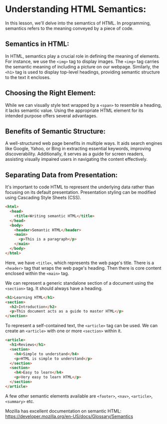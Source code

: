 # Understanding HTML Semantics:

In this lesson, we'll delve into the semantics of HTML. In programming, semantics refers to the meaning conveyed by a piece of code.

## Semantics in HTML:

In HTML, semantics play a crucial role in defining the meaning of elements. For instance, we use the `<img>` tag to display images. The `<img>` tag carries the semantic meaning of including a picture on our webpage. Similarly, the `<h1>` tag is used to display top-level headings, providing semantic structure to the text it encloses.

## Choosing the Right Element:

While we can visually style text wrapped by a `<span>` to resemble a heading, it lacks semantic value. Using the appropriate HTML element for its intended purpose offers several advantages.

## Benefits of Semantic Structure:

A well-structured web page benefits in multiple ways. It aids search engines like Google, Yahoo, or Bing in extracting essential keywords, improving discoverability. Additionally, it serves as a guide for screen readers, assisting visually impaired users in navigating the content effectively.

## Separating Data from Presentation:

It's important to code HTML to represent the underlying data rather than focusing on its default presentation. Presentation styling can be modified using Cascading Style Sheets (CSS).

```html
<html>
  <head>
    <title>Writing semantic HTML</title>
  </head>
  <body>
    <header>Semantic HTML</header>
    <main>
      <p>This is a paragraph</p>
    </main>
  </body>
</html>
```

Here, we have `<title>`, which represents the web page's title. There is a `<header>` tag that wraps the web page's heading. Then there is core content enclosed within the `<main>` tag.

We can represent a generic standalone section of a document using the `<section>` tag. It should always have a heading.

```html
<h1>Learning HTML</h1>
<section>
  <h2>Introduction</h2>
  <p>This document acts as a guide to master HTML</p>
</section>
```

To represent a self-contained text, the `<article>` tag can be used. We can create an `<article>` with one or more `<section>` within it.

```html
<article>
  <h1>Reviews</h1>
  <section>
    <h4>Simple to understand</h4>
    <p>HTML is simple to understand</p>
  </section>
  <section>
    <h4>Easy to learn</h4>
    <p>Very easy to learn HTML</p>
  </section>
</article>
```

A few other semantic elements available are `<footer>`, `<nav>`, `<article>`, `<summary>` etc.

Mozilla has excellent documentation on semantic HTML: https://developer.mozilla.org/en-US/docs/Glossary/Semantics